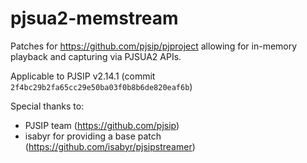 # pjsua2-memstream
Patches for https://github.com/pjsip/pjproject allowing for in-memory playback and capturing via PJSUA2 APIs.

Applicable to PJSIP v2.14.1 (commit `2f4bc29b2fa65cc29e50ba03f0b8b6de820eaf6b`)

Special thanks to:
- PJSIP team (https://github.com/pjsip)
- isabyr for providing a base patch (https://github.com/isabyr/pjsipstreamer)
